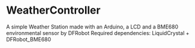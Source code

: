 # WeatherController

A simple Weather Station made with an Arduino, a LCD and a BME680 environmental sensor by DFRobot
Required dependencies: LiquidCrystal + DFRobot_BME680
